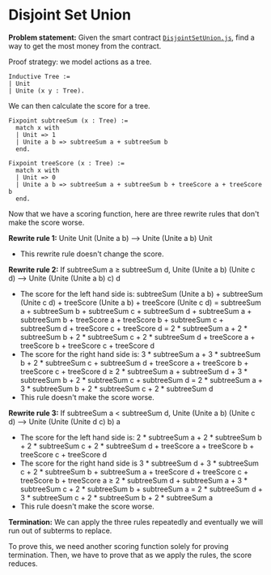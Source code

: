 # Disjoint Set Union

**Problem statement:** Given the smart contract [`DisjointSetUnion.js`](../programs/DisjointSetUnion.js), find a way to get the most money from the contract.

Proof strategy: we model actions as a tree.

```coq
Inductive Tree :=
| Unit
| Unite (x y : Tree).
```

We can then calculate the score for a tree.

```coq
Fixpoint subtreeSum (x : Tree) :=
  match x with
  | Unit => 1
  | Unite a b => subtreeSum a + subtreeSum b
  end.

Fixpoint treeScore (x : Tree) :=
  match x with
  | Unit => 0
  | Unite a b => subtreeSum a + subtreeSum b + treeScore a + treeScore b
  end.
```

Now that we have a scoring function, here are three rewrite rules that don't make the score worse.

**Rewrite rule 1:** Unite Unit (Unite a b) ⟶ Unite (Unite a b) Unit

- This rewrite rule doesn't change the score.

**Rewrite rule 2:** If subtreeSum a ≥ subtreeSum d, Unite (Unite a b) (Unite c d) ⟶ Unite (Unite (Unite a b) c) d

- The score for the left hand side is: subtreeSum (Unite a b) + subtreeSum (Unite c d) + treeScore (Unite a b) + treeScore (Unite c d) = subtreeSum a + subtreeSum b + subtreeSum c + subtreeSum d + subtreeSum a + subtreeSum b + treeScore a + treeScore b + subtreeSum c + subtreeSum d + treeScore c + treeScore d = 2 \* subtreeSum a + 2 \* subtreeSum b + 2 \* subtreeSum c + 2 \* subtreeSum d + treeScore a + treeScore b + treeScore c + treeScore d
- The score for the right hand side is: 3 \* subtreeSum a + 3 \* subtreeSum b + 2 \* subtreeSum c + subtreeSum d + treeScore a + treeScore b + treeScore c + treeScore d ≥ 2 \* subtreeSum a + subtreeSum d + 3 \* subtreeSum b + 2 \* subtreeSum c + subtreeSum d = 2 \* subtreeSum a + 3 \* subtreeSum b + 2 \* subtreeSum c + 2 \* subtreeSum d
- This rule doesn't make the score worse.

**Rewrite rule 3:** If subtreeSum a < subtreeSum d, Unite (Unite a b) (Unite c d) ⟶ Unite (Unite (Unite d c) b) a

- The score for the left hand side is: 2 \* subtreeSum a + 2 \* subtreeSum b + 2 \* subtreeSum c + 2 \* subtreeSum d + treeScore a + treeScore b + treeScore c + treeScore d
- The score for the right hand side is 3 \* subtreeSum d + 3 \* subtreeSum c + 2 \* subtreeSum b + subtreeSum a + treeScore d + treeScore c + treeScore b + treeScore a ≥ 2 \* subtreeSum d + subtreeSum a + 3 \* subtreeSum c + 2 \* subtreeSum b + subtreeSum a = 2 \* subtreeSum d + 3 \* subtreeSum c + 2 \* subtreeSum b + 2 \* subtreeSum a
- This rule doesn't make the score worse.

**Termination:** We can apply the three rules repeatedly and eventually we will run out of subterms to replace.

To prove this, we need another scoring function solely for proving termination. Then, we have to prove that as we apply the rules, the score reduces.
